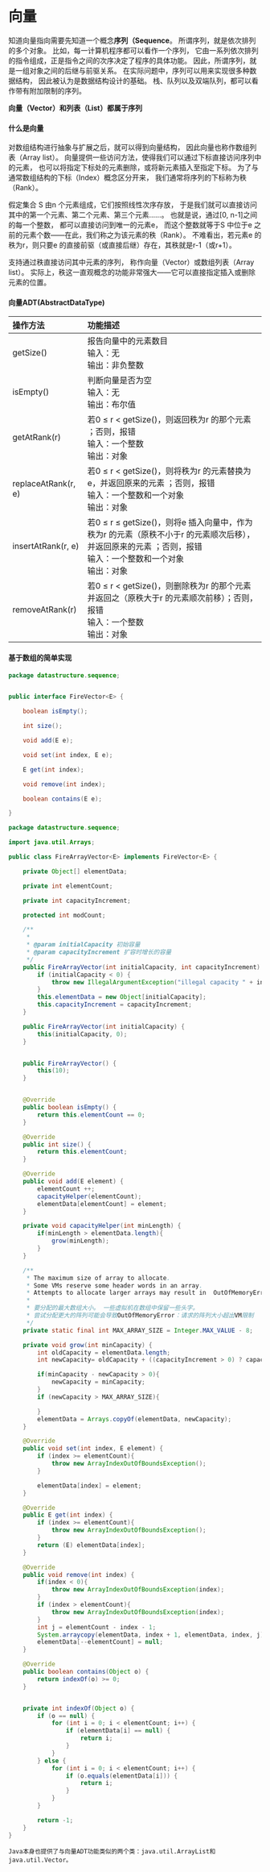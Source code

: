# 向量

知道向量指向需要先知道一个概念**序列（Sequence**。
所谓序列，就是依次排列的多个对象。
比如，每一计算机程序都可以看作一个序列，
它由一系列依次排列的指令组成，正是指令之间的次序决定了程序的具体功能。
因此，所谓序列，就是一组对象之间的后继与前驱关系。
在实际问题中，序列可以用来实现很多种数据结构，
因此被认为是数据结构设计的基础。
栈、队列以及双端队列，都可以看作带有附加限制的序列。

**向量（Vector）和列表（List）都属于序列**

#### 什么是向量

对数组结构进行抽象与扩展之后，就可以得到向量结构，
因此向量也称作数组列表（Array list）。
向量提供一些访问方法，使得我们可以通过下标直接访问序列中的元素，
也可以将指定下标处的元素删除，或将新元素插入至指定下标。
为了与通常数组结构的下标（Index）概念区分开来，
我们通常将序列的下标称为秩（Rank）。

假定集合 S 由n 个元素组成，它们按照线性次序存放，
于是我们就可以直接访问其中的第一个元素、第二个元素、第三个元素……。
也就是说，通过[0, n-1]之间的每一个整数，
都可以直接访问到唯一的元素e，
而这个整数就等于S 中位于e 之前的元素个数——在此，我们称之为该元素的秩（Rank）。
不难看出，若元素e 的秩为r，则只要e 的直接前驱（或直接后继）存在，其秩就是r-1（或r+1）。

支持通过秩直接访问其中元素的序列，
称作向量（Vector）或数组列表（Array list）。
实际上，秩这一直观概念的功能非常强大——它可以直接指定插入或删除元素的位置。

#### 向量ADT(AbstractDataType)

| 操作方法 | 功能描述 |
| :---- | :---- |
| getSize() | 报告向量中的元素数目<br>输入：无<br>输出：非负整数 |
| isEmpty() | 判断向量是否为空<br>输入：无<br>输出：布尔值 |
| getAtRank(r) | 若0 ≤ r < getSize()，则返回秩为r 的那个元素 ；否则，报错<br>输入：一个整数<br>输出：对象 |
| replaceAtRank(r, e) | 若0 ≤ r < getSize()，则将秩为r 的元素替换为e，并返回原来的元素 ；否则，报错<br>输入：一个整数和一个对象<br>输出：对象 |
| insertAtRank(r, e) | 若0 ≤ r ≤ getSize()，则将e 插入向量中，作为秩为r 的元素（原秩不小于r 的元素顺次后移），并返回原来的元素 ；否则，报错<br>输入：一个整数和一个对象<br>输出：对象 |
| removeAtRank(r) | 若0 ≤ r < getSize()，则删除秩为r 的那个元素并返回之（原秩大于r 的元素顺次前移）；否则，报错<br>输入：一个整数<br>输出：对象 |

#### 基于数组的简单实现

```java
package datastructure.sequence;


public interface FireVector<E> {

    boolean isEmpty();

    int size();

    void add(E e);

    void set(int index, E e);

    E get(int index);

    void remove(int index);

    boolean contains(E e);

}

```

```java
package datastructure.sequence;

import java.util.Arrays;

public class FireArrayVector<E> implements FireVector<E> {

    private Object[] elementData;

    private int elementCount;

    private int capacityIncrement;

    protected int modCount;

    /**
     *
     * @param initialCapacity 初始容量
     * @param capacityIncrement 扩容时增长的容量
     */
    public FireArrayVector(int initialCapacity, int capacityIncrement) {
        if (initialCapacity < 0) {
            throw new IllegalArgumentException("illegal capacity " + initialCapacity);
        }
        this.elementData = new Object[initialCapacity];
        this.capacityIncrement = capacityIncrement;
    }

    public FireArrayVector(int initialCapacity) {
        this(initialCapacity, 0);
    }


    public FireArrayVector() {
        this(10);
    }


    @Override
    public boolean isEmpty() {
        return this.elementCount == 0;
    }

    @Override
    public int size() {
        return this.elementCount;
    }

    @Override
    public void add(E element) {
        elementCount ++;
        capacityHelper(elementCount);
        elementData[elementCount] = element;
    }

    private void capacityHelper(int minLength) {
        if(minLength > elementData.length){
            grow(minLength);
        }
    }

    /**
     * The maximum size of array to allocate.
     * Some VMs reserve some header words in an array.
     * Attempts to allocate larger arrays may result in  OutOfMemoryError: Requested array size exceeds VM limit
     *
     * 要分配的最大数组大小。 一些虚拟机在数组中保留一些头字。 
     * 尝试分配更大的阵列可能会导致OutOfMemoryError：请求的阵列大小超出VM限制
     */
    private static final int MAX_ARRAY_SIZE = Integer.MAX_VALUE - 8;

    private void grow(int minCapacity) {
        int oldCapacity = elementData.length;
        int newCapacity= oldCapacity + ((capacityIncrement > 0) ? capacityIncrement : oldCapacity);

        if(minCapacity - newCapacity > 0){
            newCapacity = minCapacity;
        }
        if (newCapacity > MAX_ARRAY_SIZE){

        }
        elementData = Arrays.copyOf(elementData, newCapacity);
    }

    @Override
    public void set(int index, E element) {
        if (index >= elementCount){
            throw new ArrayIndexOutOfBoundsException();
        }

        elementData[index] = element;
    }

    @Override
    public E get(int index) {
        if (index >= elementCount){
            throw new ArrayIndexOutOfBoundsException();
        }
        return (E) elementData[index];
    }

    @Override
    public void remove(int index) {
        if(index < 0){
            throw new ArrayIndexOutOfBoundsException(index);
        }
        if (index > elementCount){
            throw new ArrayIndexOutOfBoundsException(index);
        }
        int j = elementCount - index - 1;
        System.arraycopy(elementData, index + 1, elementData, index, j);
        elementData[--elementCount] = null;
    }

    @Override
    public boolean contains(Object o) {
        return indexOf(o) >= 0;
    }


    private int indexOf(Object o) {
        if (o == null) {
            for (int i = 0; i < elementCount; i++) {
                if (elementData[i] == null) {
                    return i;
                }
            }
        } else {
            for (int i = 0; i < elementCount; i++) {
                if (o.equals(elementData[i])) {
                    return i;
                }
            }
        }

        return -1;
    }
}

```

    Java本身也提供了与向量ADT功能类似的两个类：java.util.ArrayList和java.util.Vector。
